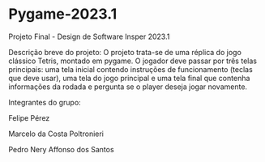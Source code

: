 # Pygame-2023.1
Projeto Final - Design de Software Insper 2023.1

Descrição breve do projeto: O projeto trata-se de uma réplica do jogo clássico Tetris, montado em pygame. O jogador deve passar por três telas principais: uma tela inicial contendo instruções de funcionamento (teclas que deve usar), uma tela do jogo principal e uma tela final que contenha informações da rodada e pergunta se o player deseja jogar novamente. 

Integrantes do grupo:

Felipe Pérez

Marcelo da Costa Poltronieri

Pedro Nery Affonso dos Santos